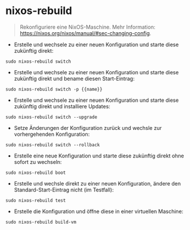 # nixos-rebuild

> Rekonfiguriere eine NixOS-Maschine.
> Mehr Information: <https://nixos.org/nixos/manual/#sec-changing-config>.

- Erstelle und wechsele zu einer neuen Konfiguration und starte diese zukünftig direkt:

`sudo nixos-rebuild switch`

- Erstelle und wechsele zu einer neuen Konfiguration und starte diese zukünftig direkt und bename diesen Start-Eintrag:

`sudo nixos-rebuild switch -p {{name}}`

- Erstelle und wechsele zu einer neuen Konfiguration und starte diese zukünftig direkt und installiere Updates:

`sudo nixos-rebuild switch --upgrade`

- Setze Änderungen der Konfiguration zurück und wechsle zur vorhergehenden Konfiguration:

`sudo nixos-rebuild switch --rollback`

- Erstelle eine neue Konfiguration und starte diese zukünftig direkt ohne sofort zu wechseln:

`sudo nixos-rebuild boot`

- Erstelle und wechsle direkt zu einer neuen Konfiguration, ändere den Standard-Start-Eintrag nicht (im Testfall):

`sudo nixos-rebuild test`

- Erstelle die Konfiguration und öffne diese in einer virtuellen Maschine:

`sudo nixos-rebuild build-vm`
